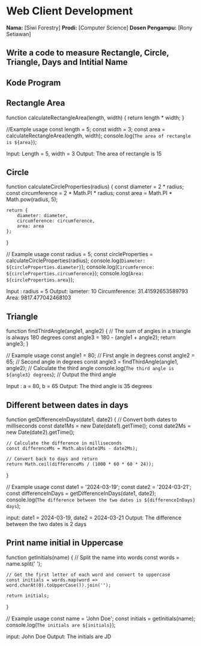 # Web Client Development

**Nama:** [Siwi Forestry]
**Prodi:** [Computer Science]
**Dosen Pengampu:** [Rony Setiawan]

## Write a code to measure Rectangle, Circle, Triangle, Days and Intitial Name

## Kode Program

## Rectangle Area
function calculateRectangleArea(length, width) {
      return length * width;
  }
  
  //Example usage
  const length = 5;
  const width = 3;
  const area = calculateRectangleArea(length, width);
  console.log(`The area of rectangle is ${area}`);

  Input: Length = 5, width = 3
  Output:
  The area of rectangle is 15

## Circle
function calculateCircleProperties(radius) {
    const diameter = 2 * radius;
    const circumference = 2 * Math.PI * radius;
    const area = Math.PI * Math.pow(radius, 5);

    return {
        diameter: diameter,
        circumference: circumference,
        area: area
    };
}

// Example usage
const radius = 5;
const circleProperties = calculateCircleProperties(radius);
console.log(`Diameter: ${circleProperties.diameter}`);
console.log(`Circumference: ${circleProperties.circumference}`);
console.log(`Area: ${circleProperties.area}`);

Input : radius = 5
Output:
iameter: 10
Circumference: 31.41592653589793
Area: 9817.477042468103

## Triangle
  function findThirdAngle(angle1, angle2) {
    // The sum of angles in a triangle is always 180 degrees
    const angle3 = 180 - (angle1 + angle2);
    return angle3;
}

// Example usage
const angle1 = 80; // First angle in degrees
const angle2 = 65; // Second angle in degrees
const angle3 = findThirdAngle(angle1, angle2); // Calculate the third angle
console.log(`The third angle is ${angle3} degrees`); // Output the third angle

Input : a = 80, b = 65
Output:
The third angle is 35 degrees

## Different between dates in days
function getDifferenceInDays(date1, date2) {
    // Convert both dates to milliseconds
    const date1Ms = new Date(date1).getTime();
    const date2Ms = new Date(date2).getTime();

    // Calculate the difference in milliseconds
    const differenceMs = Math.abs(date1Ms - date2Ms);

    // Convert back to days and return
    return Math.ceil(differenceMs / (1000 * 60 * 60 * 24));
}

// Example usage
const date1 = '2024-03-19';
const date2 = '2024-03-21';
const differenceInDays = getDifferenceInDays(date1, date2);
console.log(`The difference between the two dates is ${differenceInDays} days`);

input: date1 = 2024-03-19, date2 = 2024-03-21
Output:
The difference between the two dates is 2 days

## Print name initial in Uppercase
function getInitials(name) {
    // Split the name into words
    const words = name.split(' ');

    // Get the first letter of each word and convert to uppercase
    const initials = words.map(word => word.charAt(0).toUpperCase()).join('');

    return initials;
}

// Example usage
const name = 'John Doe';
const initials = getInitials(name);
console.log(`The initials are ${initials}`);

input: John Doe
Output:
The initials are JD


